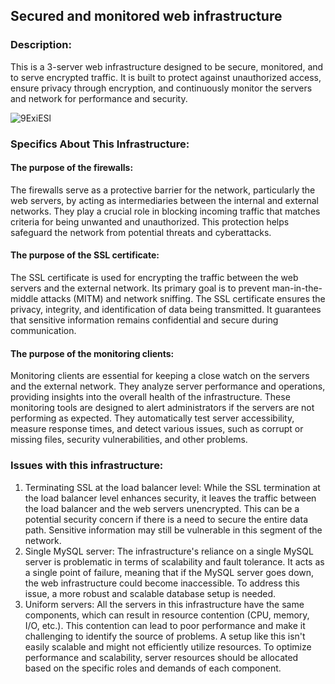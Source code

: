 ## Secured and monitored web infrastructure

### Description:
This is a 3-server web infrastructure designed to be secure, monitored, and to serve encrypted traffic. It is built to protect against unauthorized access, ensure privacy through encryption, and continuously monitor the servers and network for performance and security.

![9ExiESl](https://github.com/Shannon-Kioko/alx-system_engineering-devops/assets/79745456/eb24648f-e5d3-4094-a5c6-ed419ad84ca1)

### Specifics About This Infrastructure:
#### The purpose of the firewalls:
The firewalls serve as a protective barrier for the network, particularly the web servers, by acting as intermediaries between the internal and external networks. They play a crucial role in blocking incoming traffic that matches criteria for being unwanted and unauthorized. This protection helps safeguard the network from potential threats and cyberattacks.

#### The purpose of the SSL certificate:
The SSL certificate is used for encrypting the traffic between the web servers and the external network. Its primary goal is to prevent man-in-the-middle attacks (MITM) and network sniffing. The SSL certificate ensures the privacy, integrity, and identification of data being transmitted. It guarantees that sensitive information remains confidential and secure during communication.

#### The purpose of the monitoring clients:
Monitoring clients are essential for keeping a close watch on the servers and the external network. They analyze server performance and operations, providing insights into the overall health of the infrastructure. These monitoring tools are designed to alert administrators if the servers are not performing as expected. They automatically test server accessibility, measure response times, and detect various issues, such as corrupt or missing files, security vulnerabilities, and other problems.

### Issues with this infrastructure:

1. Terminating SSL at the load balancer level: While the SSL termination at the load balancer level enhances security, it leaves the traffic between the load balancer and the web servers unencrypted. This can be a potential security concern if there is a need to secure the entire data path. Sensitive information may still be vulnerable in this segment of the network.
2. Single MySQL server: The infrastructure's reliance on a single MySQL server is problematic in terms of scalability and fault tolerance. It acts as a single point of failure, meaning that if the MySQL server goes down, the web infrastructure could become inaccessible. To address this issue, a more robust and scalable database setup is needed.
3. Uniform servers: All the servers in this infrastructure have the same components, which can result in resource contention (CPU, memory, I/O, etc.). This contention can lead to poor performance and make it challenging to identify the source of problems. A setup like this isn't easily scalable and might not efficiently utilize resources. To optimize performance and scalability, server resources should be allocated based on the specific roles and demands of each component.
